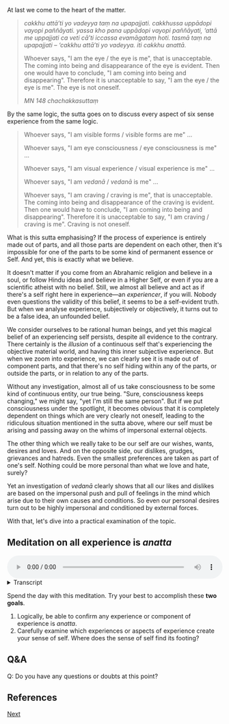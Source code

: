 At last we come to the heart of the matter.

> *cakkhu attā’ti yo vadeyya taṃ na upapajjati. cakkhussa uppādopi vayopi paññāyati. yassa kho pana uppādopi vayopi paññāyati, ‘attā me uppajjati ca veti cā’ti iccassa evamāgataṃ hoti. tasmā taṃ na upapajjati – ‘cakkhu attā’ti yo vadeyya. iti cakkhu anattā.*
> 
> Whoever says, "I am the eye / the eye is me", that is unacceptable. The coming into being and disappearance of the eye is evident. Then one would have to conclude, "I am coming into being and disappearing". Therefore it is unacceptable to say, "I am the eye / the eye is me". The eye is not oneself.
> 
> *MN 148 chachakkasuttaṃ*

By the same logic, the sutta goes on to discuss every aspect of six sense experience from the same logic.

> Whoever says, "I am visible forms / visible forms are me" ...
> 
> Whoever says, "I am eye consciousness / eye consciousness is me" ...
> 
> Whoever says, "I am visual experience / visual experience is me" ...
> 
> Whoever says, "I am *vedanā* / *vedanā* is me" ...
> 
> Whoever says, "I am craving / craving is me", that is unacceptable. The coming into being and disappearance of the craving is evident. Then one would have to conclude, "I am coming into being and disappearing". Therefore it is unacceptable to say, "I am craving / craving is me". Craving is not oneself.

What is this sutta emphasising? If the process of experience is entirely made out of parts, and all those parts are dependent on each other, then it's impossible for one of the parts to be some kind of permanent essence or Self. And yet, this is exactly what we believe. 

It doesn't matter if you come from an Abrahamic religion and believe in a soul, or follow Hindu ideas and believe in a Higher Self, or even if you are a scientific atheist with no belief. Still, we almost all believe and act as if there's a self right here in experience—an *experiencer*, if you will. Nobody even questions the validity of this belief, it seems to be a self-evident truth. But when we analyse experience, subjectively or objectively, it turns out to be a false idea, an unfounded belief.

We consider ourselves to be rational human beings, and yet this magical belief of an experiencing self persists, despite all evidence to the contrary. There certainly is the *illusion* of a continuous self that's experiencing the objective material world, and having this inner subjective experience. But when we zoom into experience, we can clearly see it is made out of component parts, and that there's no self hiding within any of the parts, or outside the parts, or in relation to any of the parts.

Without any investigation, almost all of us take consciousness to be some kind of continuous entity, our true being. "Sure, consciousness keeps changing," we might say, "yet I'm still the same person". But if we put consciousness under the spotlight, it becomes obvious that it is completely dependent on things which are very clearly not oneself, leading to the ridiculous situation mentioned in the sutta above, where our self must be arising and passing away on the whims of impersonal external objects.

The other thing which we really take to be our self are our wishes, wants, desires and loves. And on the opposite side, our dislikes, grudges, grievances and hatreds. Even the smallest preferences are taken as part of one's self. Nothing could be more personal than what we love and hate, surely? 

Yet an investigation of *vedanā* clearly shows that all our likes and dislikes are based on the impersonal push and pull of feelings in the mind which arise due to their own causes and conditions. So even our personal desires turn out to be highly impersonal and conditioned by external forces.

With that, let's dive into a practical examination of the topic.
## Meditation on all experience is *anatta*


<audio controls style="width: 100%; max-width: 600px;">
    <source src="assets/audio/08-01-all-experience-is-anatta.mp3" type="audio/mpeg">
</audio>



<details>
<summary>Transcript</summary>

This is meditation on *anatta*. The absence of a self. 

Let's begin by examining every aspect of experience to ensure there is no self hiding away in any of the corners of experience. 

---
**Eye**

We can start by examining the process of seeing and all of its components. 

Taking the eyes to be one's self makes no sense. 

Why? The eyes arise at some point and disappear at another, they change and alter. 

If the eyes were a self then you'd have to conclude that the self arises and disappears every time the eyes change. 

That makes no sense, so it's safe to conclude that the eyes are not one's self. 

---
**Visible forms**

Taking visible forms to be one's self makes no sense. 

Why? Visible forms appear and disappear, change and alter. 

If visible forms were your self, then you'd have to conclude that the self arises and disappears every time a form changes. 

That makes no sense, so it's safe to conclude that visible forms are not one's self.

---
**Eye consciousness**

Dependent on the eyes and visible forms, eye consciousness arises. 

Taking eye consciousness to be one's self makes no sense. 

Why? It appears and disappears, changes and alters. 

If eye consciousness were your self, then you'd have to conclude that the self arises and disappears every time eye consciousness changes. 

That makes no sense, so it's safe to conclude that eye consciousness is not one's self.

---
**Experience of seeing**

When the eye, visible forms and eye consciousness are present, a conscious experience of seeing occurs. 

Taking the experience of seeing to be one's self makes no sense. 

Why? The experience appears and disappears, changes and alters. 

If the experience of seeing were your self, then you'd have to conclude that the self arises and disappears every time the experience of seeing changes. 

That makes no sense, so it's safe to conclude that the experience of seeing is not one's self.

---
***Vedanā***

Dependent on seeing, *vedanā* arises, pleasant, unpleasant or neutral. 

Taking *vedanā* to be one's self makes no sense. 

Why? *Vedanā* appears and disappears, changes and alters. 

If *vedanā* was your self, then you'd have to conclude that the self arises and disappears every time *vedanā* changes. 

That makes no sense, so it's safe to conclude that *vedanā* is not one's self.

---
**Liking and disliking**

Dependent on *vedanā*, there is the tendency towards liking and disliking, craving, resisting and ignoring. 

Taking liking and disliking to be one's self makes no sense. 

Why? Liking and disliking appear and disappear, change and alter. 

If liking and disliking were your self, then you'd have to conclude that the self arises and disappears every time liking and disliking changes. 

That makes no sense, so it's safe to conclude that liking and disliking are not one's self.

---
**Ear**

Let's examine the process of hearing and all of its components. 

Taking the ears to be one's self makes no sense. 

Why? The ears arise at some point and disappear at another, they change and alter. 

If the ears were a self then you'd have to conclude that the self arises and disappears every time the ears change. 

That makes no sense, so it's safe to conclude that the ears are not one's self. 

---
**Sounds**

Taking sounds to be one's self makes no sense. 

Why? Sounds appear and disappear, change and alter. 

If sounds were your self, then you'd have to conclude that the self arises and disappears every time a sound changes. 

That makes no sense, so it's safe to conclude that sounds are not one's self.

---
**Ear consciousness**

Dependent on the ear and sounds, ear consciousness arises. 

Taking ear consciousness to be one's self makes no sense. 

Why? It appears and disappears, changes and alters. 

If ear consciousness were your self, then you'd have to conclude that the self arises and disappears every time ear consciousness changes. 

That makes no sense, so it's safe to conclude that ear consciousness is not one's self.

---
**Experience of hearing**

When the ear, sounds and ear consciousness are present, a conscious experience of hearing occurs. 

Taking the experience of hearing to be one's self makes no sense. 

Why? The experience appears and disappears, changes and alters. 

If the experience of hearing were your self, then you'd have to conclude that the self arises and disappears every time the experience of hearing changes. 

That makes no sense, so it's safe to conclude that the experience of hearing is not one's self.

---
***Vedanā***

Dependent on hearing, *vedanā* arises, pleasant, unpleasant or neutral. 

Taking *vedanā* to be one's self makes no sense. 

Why? *Vedanā* appears and disappears, changes and alters. 

If *vedanā* was your self, then you'd have to conclude that the self arises and disappears every time *vedanā* changes. 

That makes no sense, so it's safe to conclude that *vedanā* is not one's self.


---
**Liking and disliking**

Dependent on *vedanā*, there is the tendency towards liking and disliking, craving, resisting and ignoring. 

Taking liking and disliking to be one's self makes no sense. 

Why? Liking and disliking appear and disappear, change and alter. 

If liking and disliking were your self, then you'd have to conclude that the self arises and disappears every time liking and disliking changes. 

That makes no sense, so it's safe to conclude that liking and disliking are not one's self.

---
In the same way it's safe to conclude that ...

the ears, sounds, ear consciousness, the experience of hearing, any *vedanā* which arises from hearing, any liking and disliking in response to that *vedanā*, none of these are one's self. 

Likewise ...

the nose, smells, nose consciousness, the experience of smelling, any *vedanā* which arises from smelling, any liking and disliking in response to that *vedanā*, none of these are one's self. 

Similarly ...

the tongue, flavours, tongue consciousness, the experience of tasting, any *vedanā* which arises from tasting, any liking and disliking in response to that *vedanā*, it's safe to conclude that none of these are one's self. 

---
**Body**

Let's examine the process of feeling a physical sensation and all of its components. 

Taking the body to be one's self makes no sense. 

Why? The body arises at some point and disappear at another, it changes and alters. 

If the body were your self then you'd have to conclude that the self arises and disappears every time the body changes. 

That makes no sense, so it's safe to conclude that the body is not one's self. 

---
**Tangible sensations**

Taking tangible sensations to be one's self makes no sense. 

Why? They appear and disappear, change and alter. 

If tangible sensations were your self, then you'd have to conclude that the self arises and disappears every time sensation changes. 

That makes no sense, so it's safe to conclude that tangible sensations are not one's self.

---
**Body consciousness**

Dependent on the body and tangible sensations, body consciousness arises. 

Taking body consciousness to be one's self makes no sense. 

Why? It appears and disappears, changes and alters. 

If body consciousness were your self, then you'd have to conclude that the self arises and disappears every time body consciousness changes. 

That makes no sense, so it's safe to conclude that body consciousness is not one's self.

---
**Experience of feeling**

When the body, tangible sensations and body consciousness are present, a conscious experience of feeling a sensation occurs. 

Taking the experience of feeling physical sensation to be one's self makes no sense. 

Why? The experience appears and disappears, changes and alters. 

If the experience of feeling a sensation were your self, then you'd have to conclude that the self arises and disappears every time the experience of feeling physical sensation changes. 

That makes no sense, so it's safe to conclude that the experience of feeling a sensation is not one's self.

---
***Vedanā***

Dependent on feeling physical sensation, *vedanā* arises, pleasant, unpleasant or neutral. 

Taking *vedanā* to be one's self makes no sense. 

Why? *Vedanā* appears and disappears, changes and alters. 

If *vedanā* was your self, then you'd have to conclude that the self arises and disappears every time *vedanā* changes. 

That makes no sense, so it's safe to conclude that *vedanā* is not one's self.


---
**Liking and disliking**

Dependent on a *vedanā*, there is the tendency towards liking and disliking, craving, resisting and ignoring. 

Taking liking and disliking to be one's self makes no sense. 

Why? Liking and disliking appear and disappear, change and alter. 

If liking and disliking were your self, then you'd have to conclude that the self arises and disappears every time liking and disliking changes. 

That makes no sense, so it's safe to conclude that liking and disliking are not one's self.

---
**Mind**

Let's examine the process of knowing a mental experience and all of its components. 

Taking the mind to be one's self makes no sense. 

Why? The mind arises and disappears, it changes and alters. 

If the mind were a self then you'd have to conclude that the self arises and disappears every time the mind changes. 

That makes no sense, so it's safe to conclude that the mind is not one's self. 

---
**Mental phenomena**

Taking mental phenomena to be one's self makes no sense. 

Why? They appear and disappear, change and alter. 

If mental phenomena were your self, then you'd have to conclude that the self arises and disappears every time mental phenomena change. 

That makes no sense, so it's safe to conclude that mental phenomena are not one's self.

---
**Mind consciousness**

Dependent on the mind and mental phenomena, mind consciousness arises. 

Taking mind consciousness to be one's self makes no sense. 

Why? It appears and disappears, changes and alters. 

If mind consciousness were your self, then you'd have to conclude that the self arises and disappears every time mind consciousness changes. 

That makes no sense, so it's safe to conclude that mind consciousness is not one's self.

---
**Experience of feeling**

When the mind, mental phenomena and mind consciousness are present, a conscious mental experience occurs. 

Taking a mental experience to be one's self makes no sense. 

Why? Mental experience appears and disappears, changes and alters. 

If a mental experience were your self, then you'd have to conclude that the self arises and disappears every time a mental experience changes. 

That makes no sense, so it's safe to conclude that a mental experience is not one's self.

---
***Vedanā***

Dependent on mental experience, *vedanā* arises, pleasant, unpleasant or neutral. 

Taking *vedanā* to be one's self makes no sense. 

Why? *Vedanā* appears and disappears, changes and alters. 

If *vedanā* was your self, then you'd have to conclude that the self arises and disappears every time *vedanā* changes. 

That makes no sense, so it's safe to conclude that *vedanā* is not one's self.


---
**Liking and disliking**

Dependent on *vedanā*, there is the tendency towards liking and disliking, craving, resisting and ignoring. 

Taking liking and disliking to be one's self makes no sense. 

Why? Liking and disliking appear and disappear, change and alter. 

If liking and disliking were your self, then you'd have to conclude that the self arises and disappears every time liking and disliking changes. 

That makes no sense, so it's safe to conclude that liking and disliking are not one's self.

---

Having done a thorough examination, it's safe to reach the conclusion that there is no self anywhere within the six fields of sense experience. 

There's no self hiding anywhere within experience. 

Each and every component of experience is *anatta*.

Each and every conscious experience is *anatta*.

All phenomena are *anatta*.

Everything is *anatta*.

---

</details>


Spend the day with this meditation. Try your best to accomplish these **two goals**. 

1. Logically, be able to confirm any experience or component of experience is *anatta*.
2. Carefully examine which experiences or aspects of experience create your sense of self. Where does the sense of self find its footing? 

## Q&A

Q: Do you have any questions or doubts at this point?

## References


<a href="8.2. Three Types of Anatta.html">Next</a>

